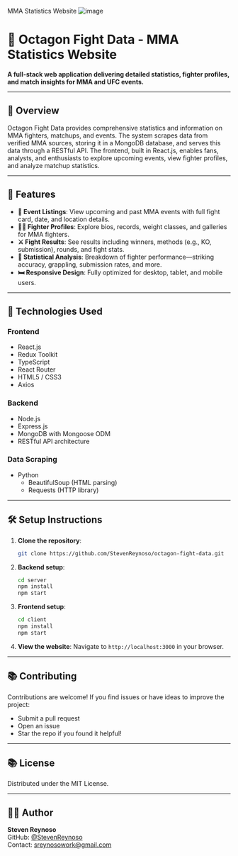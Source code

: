 MMA Statistics Website
![image](https://github.com/StevenReynoso/MMA-Statistics/assets/114453891/c53b6e1a-60ad-45f5-b4d3-b79600299355)


# 🏈 Octagon Fight Data - MMA Statistics Website

**A full-stack web application delivering detailed statistics, fighter profiles, and match insights for MMA and UFC events.**

---

## 📆 Overview
Octagon Fight Data provides comprehensive statistics and information on MMA fighters, matchups, and events. The system scrapes data from verified MMA sources, storing it in a MongoDB database, and serves this data through a RESTful API. The frontend, built in React.js, enables fans, analysts, and enthusiasts to explore upcoming events, view fighter profiles, and analyze matchup statistics.

---

## 🔹 Features
- **📅 Event Listings**: View upcoming and past MMA events with full fight card, date, and location details.
- **👨‍🏋️ Fighter Profiles**: Explore bios, records, weight classes, and galleries for MMA fighters.
- **⚔️ Fight Results**: See results including winners, methods (e.g., KO, submission), rounds, and fight stats.
- **🥇 Statistical Analysis**: Breakdown of fighter performance—striking accuracy, grappling, submission rates, and more.
- **🛏️ Responsive Design**: Fully optimized for desktop, tablet, and mobile users.

---

## 🚀 Technologies Used

### Frontend
- React.js
- Redux Toolkit
- TypeScript
- React Router
- HTML5 / CSS3
- Axios

### Backend
- Node.js
- Express.js
- MongoDB with Mongoose ODM
- RESTful API architecture

### Data Scraping
- Python
  - BeautifulSoup (HTML parsing)
  - Requests (HTTP library)

---

## 🛠️ Setup Instructions

1. **Clone the repository**:
   ```bash
   git clone https://github.com/StevenReynoso/octagon-fight-data.git
   ```

2. **Backend setup**:
   ```bash
   cd server
   npm install
   npm start
   ```

3. **Frontend setup**:
   ```bash
   cd client
   npm install
   npm start
   ```

4. **View the website**:
   Navigate to `http://localhost:3000` in your browser.

---

## 📚 Contributing
Contributions are welcome! If you find issues or have ideas to improve the project:
- Submit a pull request
- Open an issue
- Star the repo if you found it helpful!

---

## 📚 License
Distributed under the MIT License.

---

## 👨‍💻 Author
**Steven Reynoso**  
GitHub: [@StevenReynoso](https://github.com/StevenReynoso)  
Contact: sreynosowork@gmail.com

